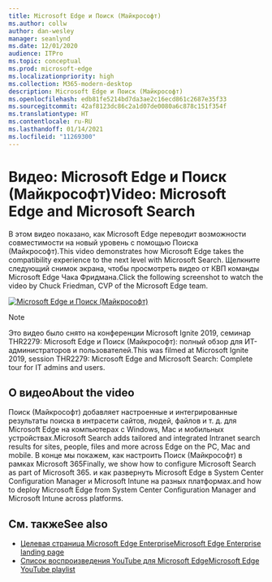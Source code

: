 ```yaml
---
title: Microsoft Edge и Поиск (Майкрософт)
ms.author: collw
author: dan-wesley
manager: seanlynd
ms.date: 12/01/2020
audience: ITPro
ms.topic: conceptual
ms.prod: microsoft-edge
ms.localizationpriority: high
ms.collection: M365-modern-desktop
description: Microsoft Edge и Поиск (Майкрософт)
ms.openlocfilehash: edb81fe5214bd7da3ae2c16ecd861c2687e35f33
ms.sourcegitcommit: 42af8123dc86c2a1d07de0080a6c878c151f354f
ms.translationtype: HT
ms.contentlocale: ru-RU
ms.lasthandoff: 01/14/2021
ms.locfileid: "11269300"
---
```

# <span data-ttu-id="ccb72-103">Видео: Microsoft Edge и Поиск (Майкрософт)</span><span class="sxs-lookup"><span data-stu-id="ccb72-103">Video: Microsoft Edge and Microsoft Search</span></span>

<span data-ttu-id="ccb72-104">В этом видео показано, как Microsoft Edge переводит возможности совместимости на новый уровень с помощью Поиска (Майкрософт).</span><span class="sxs-lookup"><span data-stu-id="ccb72-104">This video demonstrates how Microsoft Edge takes the compatibility experience to the next level with Microsoft Search.</span></span> <span data-ttu-id="ccb72-105">Щелкните следующий снимок экрана, чтобы просмотреть видео от КВП команды Microsoft Edge Чака Фридмана.</span><span class="sxs-lookup"><span data-stu-id="ccb72-105">Click the following screenshot to watch the video by Chuck Friedman, CVP of the Microsoft Edge team.</span></span>

[![Microsoft Edge и Поиск (Майкрософт)](https://res.cloudinary.com/marcomontalbano/image/upload/v1592253564/video_to_markdown/images/youtube--7LfNqmJkeTM-c05b58ac6eb4c4700831b2b3070cd403.jpg)](http://www.youtube.com/watch?v=7LfNqmJkeTM "Microsoft Edge and Microsoft Search")

> [!NOTE]
> <span data-ttu-id="ccb72-107">Это видео было снято на конференции Microsoft Ignite 2019, семинар THR2279: Microsoft Edge и Поиск (Майкрософт): полный обзор для ИТ-администраторов и пользователей.</span><span class="sxs-lookup"><span data-stu-id="ccb72-107">This was filmed at Microsoft Ignite 2019, session THR2279: Microsoft Edge and Microsoft Search: Complete tour for IT admins and users.</span></span>

## <span data-ttu-id="ccb72-108">О видео</span><span class="sxs-lookup"><span data-stu-id="ccb72-108">About the video</span></span>

<span data-ttu-id="ccb72-109">Поиск (Майкрософт) добавляет настроенные и интегрированные результаты поиска в интрасети сайтов, людей, файлов и т. д. для Microsoft Edge на компьютерах с Windows, Mac и мобильных устройствах.</span><span class="sxs-lookup"><span data-stu-id="ccb72-109">Microsoft Search adds tailored and integrated Intranet search results for sites, people, files and more across Edge on the PC, Mac and mobile.</span></span> <span data-ttu-id="ccb72-110">В конце мы покажем, как настроить Поиск (Майкрософт) в рамках Microsoft 365</span><span class="sxs-lookup"><span data-stu-id="ccb72-110">Finally, we show how to configure Microsoft Search as part of Microsoft 365.</span></span> <span data-ttu-id="ccb72-111">и как развернуть Microsoft Edge в System Center Configuration Manager и Microsoft Intune на разных платформах.</span><span class="sxs-lookup"><span data-stu-id="ccb72-111">and how to deploy Microsoft Edge from System Center Configuration Manager and Microsoft Intune across platforms.</span></span>

## <span data-ttu-id="ccb72-112">См. также</span><span class="sxs-lookup"><span data-stu-id="ccb72-112">See also</span></span>

- [<span data-ttu-id="ccb72-113">Целевая страница Microsoft Edge Enterprise</span><span class="sxs-lookup"><span data-stu-id="ccb72-113">Microsoft Edge Enterprise landing page</span></span>](https://aka.ms/EdgeEnterprise)
- [<span data-ttu-id="ccb72-114">Список воспроизведения YouTube для Microsoft Edge</span><span class="sxs-lookup"><span data-stu-id="ccb72-114">Microsoft Edge YouTube playlist</span></span>](https://www.youtube.com/playlist?list=PLXtHYVsvn_b-uXh1tMeYpT-0iD8tD3tFy)
